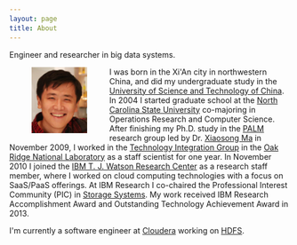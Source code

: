```yaml
---
layout: page
title: About
---
```


<p class="message">
  Engineer and researcher in big data systems. 
</p>

<a href="url"><img src="https://raw.githubusercontent.com/zhe-thoughts/zhe-thoughts.github.io/master/_figures/logo-2013.png" align="left" width="100" hspace="40" ></a>

I was born in the Xi'An city in northwestern China, and did my undergraduate study in the [University of Science and Technology of China](http://www.ustc.edu.cn/). In 2004 I started graduate school at the [North Carolina State University](http://www.ncsu.edu) co-majoring in Operations Research and Computer Science. After finishing my Ph.D. study in the [PALM](http://research.csc.ncsu.edu/palm/index.htm) research group led by Dr. [Xiaosong Ma](http://qcri.org.qa/page?a=117&name=Xiaosong_Ma&pid=154&lang=en-CA) in November 2009, I worked in the [Technology Integration Group](http://techint.nccs.gov/) in the [Oak Ridge National Laboratory](http://www.ornl.gov) as a staff scientist for one year. In November 2010 I joined the [IBM T. J. Watson Research Center](http://www.research.ibm.com/labs/watson/) as a research staff member, where I worked on cloud computing technologies with a focus on SaaS/PaaS offerings. At IBM Research I co-chaired the Professional Interest Community (PIC) in [Storage Systems](http://researcher.watson.ibm.com/researcher/view_group.php?id=155). My work received IBM Research Accomplishment Award and Outstanding Technology Achievement Award in 2013.

I'm currently a software engineer at [Cloudera](www.cloudera.com) working on [HDFS](http://hadoop.apache.org/docs/r1.2.1/hdfs_design.html). 